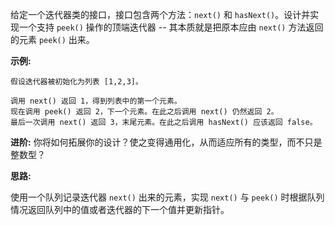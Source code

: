 给定一个迭代器类的接口，接口包含两个方法：`next()` 和 `hasNext()`。设计并实现一个支持 `peek()` 操作的顶端迭代器 -- 其本质就是把原本应由 `next()` 方法返回的元素 `peek()` 出来。

**示例:**

```
假设迭代器被初始化为列表 [1,2,3]。

调用 next() 返回 1，得到列表中的第一个元素。
现在调用 peek() 返回 2，下一个元素。在此之后调用 next() 仍然返回 2。
最后一次调用 next() 返回 3，末尾元素。在此之后调用 hasNext() 应该返回 false。
```

**进阶:** 你将如何拓展你的设计？使之变得通用化，从而适应所有的类型，而不只是整数型？

**思路:**

使用一个队列记录迭代器 `next()` 出来的元素，实现 `next()` 与 `peek()` 时根据队列情况返回队列中的值或者迭代器的下一个值并更新指针。
